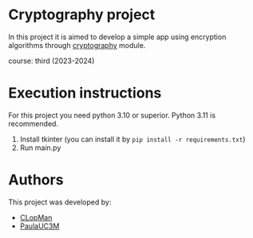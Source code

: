 # Cryptography project
In this project it is aimed to develop a simple app using encryption algorithms through [cryptography](https://cryptography.io/en/latest/) module. 

course: third (2023-2024)

# Execution instructions
For this project you need python 3.10 or superior. Python 3.11 is recommended.
1. Install tkinter (you can install it by `pip install -r requirements.txt`)
2. Run main.py

# Authors 
This project was developed by: 
- [CLopMan](https://github.com/CLopMan)
- [PaulaUC3M](https://github.com/PaulaUc3m)
